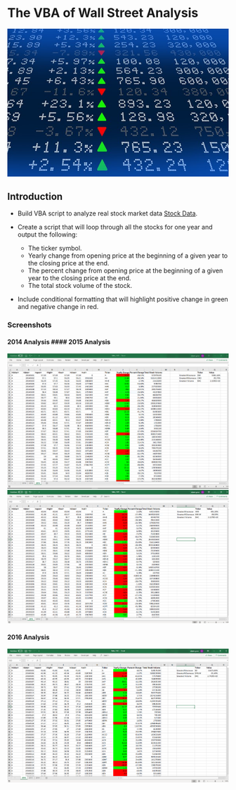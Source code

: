 # The VBA of Wall Street Analysis

![stock Market](Images/stockmarket.jpg)

## Introduction

* Build VBA script to analyze real stock market data [Stock Data](Resources/Multiple_year_stock_data.xlsx).

* Create a script that will loop through all the stocks for one year and output the following:

  * The ticker symbol.
  * Yearly change from opening price at the beginning of a given year to the closing price at the end.
  * The percent change from opening price at the beginning of a given year to the closing price at the end.
  * The total stock volume of the stock.
* Include conditional formatting that will highlight positive change in green and negative change in red.

### Screenshots

#### <a id="2014-analysis"></a>2014 Analysis          #### <a id="2015-analysis"></a>2015 Analysis

![2014 Analysis](Images/2014_analysis.png)            ![2015 Analysis](Images/2015_analysis.png)

#### <a id="2016-analysis"></a>2016 Analysis

![2016 Analysis](Images/2016_analysis.png)
